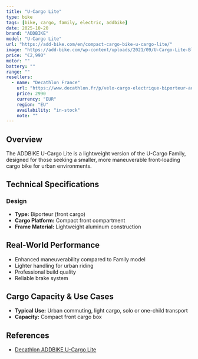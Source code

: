 ```yaml
---
title: "U-Cargo Lite"
type: bike
tags: [bike, cargo, family, electric, addbike]
date: 2025-10-20
brand: "ADDBIKE"
model: "U-Cargo Lite"
url: "https://add-bike.com/en/compact-cargo-bike-u-cargo-lite/"
image: "https://add-bike.com/wp-content/uploads/2021/09/U-Cargo-Lite-Blanc_Vue-de-profil-2.jpg"
price: "€2,990"
motor: ""
battery: ""
range: ""
resellers:
  - name: "Decathlon France"
    url: "https://www.decathlon.fr/p/velo-cargo-electrique-biporteur-addbike-u-cargo-lite-blanc/_/R-p-377323"
    price: 2990
    currency: "EUR"
    region: "EU"
    availability: "in-stock"
    note: ""
---
```


## Overview

The ADDBIKE U-Cargo Lite is a lightweight version of the U-Cargo Family, designed for those seeking a smaller, more maneuverable front-loading cargo bike for urban environments.

## Technical Specifications

<!-- BIKE_SPECS_TABLE_START -->
<!-- BIKE_SPECS_TABLE_END -->

### Design

- **Type:** Biporteur (front cargo)
- **Cargo Platform:** Compact front compartment
- **Frame Material:** Lightweight aluminum construction

## Real-World Performance

- Enhanced maneuverability compared to Family model
- Lighter handling for urban riding
- Professional build quality
- Reliable brake system

## Cargo Capacity & Use Cases

- **Typical Use:** Urban commuting, light cargo, solo or one-child transport
- **Capacity:** Compact front cargo box

## References

- [Decathlon ADDBIKE U-Cargo Lite](https://www.decathlon.fr/)
